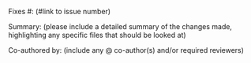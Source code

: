 Fixes #: (#link to issue number) 

Summary: (please include a detailed summary of the changes made, highlighting any specific files that should be looked at)

Co-authored by: (include any @ co-author(s) and/or required reviewers)

